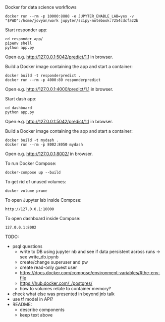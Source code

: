 Docker for data science workflows

```
docker run --rm -p 10000:8888 -e JUPYTER_ENABLE_LAB=yes -v "$PWD":/home/jovyan/work jupyter/scipy-notebook:7254cdcfa22b
```

Start responder app:

```
cd responder_app/
pipenv shell
python app.py
```

Open e.g. http://127.0.0.1:5042/predict/1.1 in browser.

Build a Docker image containing the app and start a container:

```
docker build -t responderpredict .
docker run --rm -p 4000:80 responderpredict
```

Open e.g. http://127.0.0.1:4000/predict/1.1 in browser.

Start dash app:

```
cd dashboard
python app.py
```

Open e.g. http://127.0.0.1:5042/predict/1.1 in browser.

Build a Docker image containing the app and start a container:

```
docker build -t mydash .
docker run --rm -p 8002:8050 mydash
```

Open e.g. http://127.0.0.1:8002/ in browser.

To run Docker Compose:

```
docker-compose up --build
```

To get rid of unused volumes:

```
docker volume prune
```

To open Jupyter lab inside Compose:

```
http://127.0.0.1:10000
```

To open dashboard inside Compose:

```
127.0.0.1:8002
```

TODO:

- psql questions
  - write to DB using jupyter nb and see if data persistent across runs -> see write_db.ipynb
  - create/change superuser and pw
  - create read-only guest user
  - https://docs.docker.com/compose/environment-variables/#the-env-file
  - https://hub.docker.com/_/postgres/
  - how to volumes relate to container memory?
- check what else was presented in beyond jnb talk
- use tf model in API?
- README:
   - describe components
   - keep text above 
